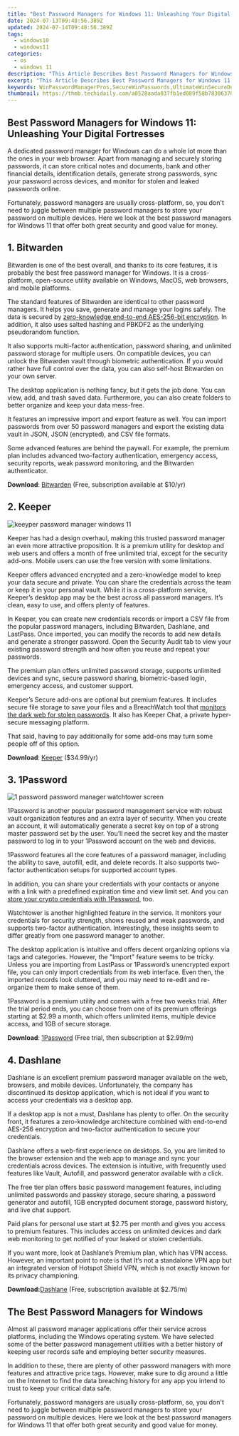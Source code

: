 ```yaml
---
title: "Best Password Managers for Windows 11: Unleashing Your Digital Fortresses"
date: 2024-07-13T09:48:56.389Z
updated: 2024-07-14T09:48:56.389Z
tags:
  - windows10
  - windows11
categories:
  - os
  - windows 11
description: "This Article Describes Best Password Managers for Windows 11: Unleashing Your Digital Fortresses"
excerpt: "This Article Describes Best Password Managers for Windows 11: Unleashing Your Digital Fortresses"
keywords: WinPasswordManagerPros,SecureWinPasswords,UltimateWinSecureDocs,SafeWinDataLocks,Windows11SecureSaves,DigitalFortressesWin,StrongPwdWindows11
thumbnail: https://thmb.techidaily.com/a0528aada037fb1ed089f58b7830637011a25b39b40ee36dae7aad2706914652.jpg
---
```


## Best Password Managers for Windows 11: Unleashing Your Digital Fortresses

 A dedicated password manager for Windows can do a whole lot more than the ones in your web browser. Apart from managing and securely storing passwords, it can store critical notes and documents, bank and other financial details, identification details, generate strong passwords, sync your password across devices, and monitor for stolen and leaked passwords online.

 Fortunately, password managers are usually cross-platform, so, you don't need to juggle between multiple password managers to store your password on multiple devices. Here we look at the best password managers for Windows 11 that offer both great security and good value for money.

## 1\. Bitwarden

 Bitwarden is one of the best overall, and thanks to its core features, it is probably the best free password manager for Windows. It is a cross-platform, open-source utility available on Windows, MacOS, web browsers, and mobile platforms.

 The standard features of Bitwarden are identical to other password managers. It helps you save, generate and manage your logins safely. The data is secured by [zero-knowledge end-to-end AES-256-bit encryption](https://www.makeuseof.com/what-is-aes-256-encryption-how-does-it-work/). In addition, it also uses salted hashing and PBKDF2 as the underlying pseudorandom function.

 It also supports multi-factor authentication, password sharing, and unlimited password storage for multiple users. On compatible devices, you can unlock the Bitwarden vault through biometric authentication. If you would rather have full control over the data, you can also self-host Bitwarden on your own server.

 The desktop application is nothing fancy, but it gets the job done. You can view, add, and trash saved data. Furthermore, you can also create folders to better organize and keep your data mess-free.

 It features an impressive import and export feature as well. You can import passwords from over 50 password managers and export the existing data vault in JSON, JSON (encrypted), and CSV file formats.

 Some advanced features are behind the paywall. For example, the premium plan includes advanced two-factory authentication, emergency access, security reports, weak password monitoring, and the Bitwarden authenticator.

**Download**: [Bitwarden](https://bitwarden.com/) (Free, subscription available at $10/yr)

## 2\. Keeper

![keeyper password manager windows 11](https://static1.makeuseofimages.com/wordpress/wp-content/uploads/2023/08/keeyper-password-manager-windows-1.jpg)

 Keeper has had a design overhaul, making this trusted password manager an even more attractive proposition. It is a premium utility for desktop and web users and offers a month of free unlimited trial, except for the security add-ons. Mobile users can use the free version with some limitations.

 Keeper offers advanced encrypted and a zero-knowledge model to keep your data secure and private. You can share the credentials across the team or keep it in your personal vault. While it is a cross-platform service, Keeper’s desktop app may be the best across all password managers. It’s clean, easy to use, and offers plenty of features.

 In Keeper, you can create new credentials records or import a CSV file from the popular password managers, including Bitwarden, Dashlane, and LastPass. Once imported, you can modify the records to add new details and generate a stronger password. Open the Security Audit tab to view your existing password strength and how often you reuse and repeat your passwords.

 The premium plan offers unlimited password storage, supports unlimited devices and sync, secure password sharing, biometric-based login, emergency access, and customer support.

 Keeper’s Secure add-ons are optional but premium features. It includes secure file storage to save your files and a BreachWatch tool that [monitors the dark web for stolen passwords](https://www.makeuseof.com/what-is-dark-web-monitoring-and-do-you-need-it/). It also has Keeper Chat, a private hyper-secure messaging platform.

 That said, having to pay additionally for some add-ons may turn some people off of this option.

**Download**: [Keeper](https://www.keepersecurity.com/) ($34.99/yr)

## 3\. 1Password

![1 password password manager watchtower screen](https://static1.makeuseofimages.com/wordpress/wp-content/uploads/2023/08/1-password-password-manager.jpg)

 1Password is another popular password management service with robust vault organization features and an extra layer of security. When you create an account, it will automatically generate a secret key on top of a strong master password set by the user. You’ll need the secret key and the master password to log in to your 1Password account on the web and devices.

 1Password features all the core features of a password manager, including the ability to save, autofill, edit, and delete records. It also supports two-factor authentication setups for supported account types.

 In addition, you can share your credentials with your contacts or anyone with a link with a predefined expiration time and view limit set. And you can [store your crypto credentials with 1Password](https://www.makeuseof.com/how-store-crypto-credentials-1password/), too.

 Watchtower is another highlighted feature in the service. It monitors your credentials for security strength, shows reused and weak passwords, and supports two-factor authentication. Interestingly, these insights seem to differ greatly from one password manager to another.

 The desktop application is intuitive and offers decent organizing options via tags and categories. However, the "Import" feature seems to be tricky. Unless you are importing from LastPass or 1Password’s unencrypted export file, you can only import credentials from its web interface. Even then, the imported records look cluttered, and you may need to re-edit and re-organize them to make sense of them.

 1Password is a premium utility and comes with a free two weeks trial. After the trial period ends, you can choose from one of its premium offerings starting at $2.99 a month, which offers unlimited items, multiple device access, and 1GB of secure storage.

**Download**: [1Password](https://www.anrdoezrs.net/links/7251228/type/dlg/sid/UUmuoUeUpU2028470/https://1password.com/) (Free trial, then subscription at $2.99/m)

## 4\. Dashlane

 Dashlane is an excellent premium password manager available on the web, browsers, and mobile devices. Unfortunately, the company has discontinued its desktop application, which is not ideal if you want to access your credentials via a desktop app.

 If a desktop app is not a must, Dashlane has plenty to offer. On the security front, it features a zero-knowledge architecture combined with end-to-end AES-256 encryption and two-factor authentication to secure your credentials.

 Dashlane offers a web-first experience on desktops. So, you are limited to the browser extension and the web app to manage and sync your credentials across devices. The extension is intuitive, with frequently used features like Vault, Autofill, and password generator available with a click.

 The free tier plan offers basic password management features, including unlimited passwords and passkey storage, secure sharing, a password generator and autofill, 1GB encrypted document storage, password history, and live chat support.

 Paid plans for personal use start at $2.75 per month and gives you access to premium features. This includes access on unlimited devices and dark web monitoring to get notified of your leaked or stolen credentials.

 If you want more, look at Dashlane’s Premium plan, which has VPN access. However, an important point to note is that It’s not a standalone VPN app but an integrated version of Hotspot Shield VPN, which is not exactly known for its privacy championing.

**Download:**[Dashlane](https://www.dashlane.com/) (Free, subscription available at $2.75/m)

## The Best Password Managers for Windows

 Almost all password manager applications offer their service across platforms, including the Windows operating system. We have selected some of the better password management utilities with a better history of keeping user records safe and employing better security measures.

 In addition to these, there are plenty of other password managers with more features and attractive price tags. However, make sure to dig around a little on the Internet to find the data breaching history for any app you intend to trust to keep your critical data safe.

 Fortunately, password managers are usually cross-platform, so, you don't need to juggle between multiple password managers to store your password on multiple devices. Here we look at the best password managers for Windows 11 that offer both great security and good value for money.



<ins class="adsbygoogle"
      style="display:block"
      data-ad-client="ca-pub-7571918770474297"
      data-ad-slot="8358498916"
      data-ad-format="auto"
      data-full-width-responsive="true"></ins>

